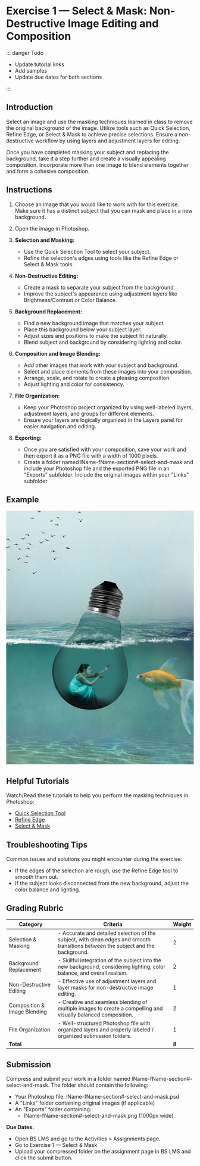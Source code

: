 # Exercise 1 — Select & Mask: Non-Destructive Image Editing and Composition

::: danger Todo

- Update tutorial links
- Add samples
- Update due dates for both sections

:::

## Introduction

Select an image and use the masking techniques learned in class to remove the original background of the image. Utilize tools such as Quick Selection, Refine Edge, or Select & Mask to achieve precise selections. Ensure a non-destructive workflow by using layers and adjustment layers for editing.

Once you have completed masking your subject and replacing the background, take it a step further and create a visually appealing composition. Incorporate more than one image to blend elements together and form a cohesive composition.

## Instructions

1. Choose an image that you would like to work with for this exercise. Make sure it has a distinct subject that you can mask and place in a new background.

2. Open the image in Photoshop.
3. **Selection and Masking:**

   - Use the Quick Selection Tool to select your subject.
   - Refine the selection's edges using tools like the Refine Edge or Select & Mask tools.

4. **Non-Destructive Editing:**

   - Create a mask to separate your subject from the background.
   - Improve the subject's appearance using adjustment layers like Brightness/Contrast or Color Balance.

5. **Background Replacement:**

   - Find a new background image that matches your subject.
   - Place this background below your subject layer.
   - Adjust sizes and positions to make the subject fit naturally.
   - Blend subject and background by considering lighting and color.

6. **Composition and Image Blending:**

   - Add other images that work with your subject and background.
   - Select and place elements from these images into your composition.
   - Arrange, scale, and rotate to create a pleasing composition.
   - Adjust lighting and color for consistency.

7. **File Organization:**

   - Keep your Photoshop project organized by using well-labeled layers, adjustment layers, and groups for different elements.
   - Ensure your layers are logically organized in the Layers panel for easier navigation and editing.

8. **Exporting:**

   - Once you are satisfied with your composition, save your work and then export it as a PNG file with a width of 1000 pixels.
   - Create a folder named lName-fName-section#-select-and-mask and include your Photoshop file and the exported PNG file in an "Exports" subfolder. Include the original images within your "Links" subfolder

## Example

![Exercise example](./assets/ex1-example.jpg)

## Helpful Tutorials

Watch/Read these tutorials to help you perform the masking techniques in Photoshop:

- [Quick Selection Tool](https://helpx.adobe.com/ca/photoshop/how-to/use-quick-selection-tool.html)
- [Refine Edge](https://www.adobe.com/products/photoshop/refine-edge.html)
- [Select & Mask](https://www.adobe.com/products/photoshop/masking.html)

## Troubleshooting Tips

Common issues and solutions you might encounter during the exercise:

- If the edges of the selection are rough, use the Refine Edge tool to smooth them out.
- If the subject looks disconnected from the new background, adjust the color balance and lighting.

## Grading Rubric

| Category                     | Criteria                                                                                                                          | Weight |
| ---------------------------- | --------------------------------------------------------------------------------------------------------------------------------- | ------ |
| Selection & Masking          | - Accurate and detailed selection of the subject, with clean edges and smooth transitions between the subject and the background. | 2      |
| Background Replacement       | - Skillful integration of the subject into the new background, considering lighting, color balance, and overall realism.          | 2      |
| Non-Destructive Editing      | - Effective use of adjustment layers and layer masks for non-destructive image editing.                                           | 1      |
| Composition & Image Blending | - Creative and seamless blending of multiple images to create a compelling and visually balanced composition.                     | 2      |
| File Organization            | - Well-structured Photoshop file with organized layers and properly labeled / organized submission folders.                       | 1      |
| **Total**                    |                                                                                                                                   | **8**  |

## Submission

Compress and submit your work in a folder named lName-fName-section#-select-and-mask. The folder should contain the following:

- Your Photoshop file: lName-fName-section#-select-and-mask.psd
- A "Links" folder containing original images (if applicable)
- An "Exports" folder containing:
  - lName-fName-section#-select-and-mask.png (1000px wide)

**Due Dates:**

<Badge text="Section 300: Tuesday September 12th @5:00pm" />
<Badge type="error" text="Section 310: Monday September 11th @6:00pm" />

- Open BS LMS and go to the Activities > Assignments page.
- Go to Exercise 1 — Select & Mask
- Upload your compressed folder on the assignment page in BS LMS and click the submit button.
